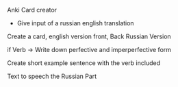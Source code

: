 Anki Card creator

- Give input of a russian english translation

Create a card, english version front, Back Russian Version

if Verb -> Write down perfective and imperperfective form

Create short example sentence with the verb included

Text to speech the Russian Part